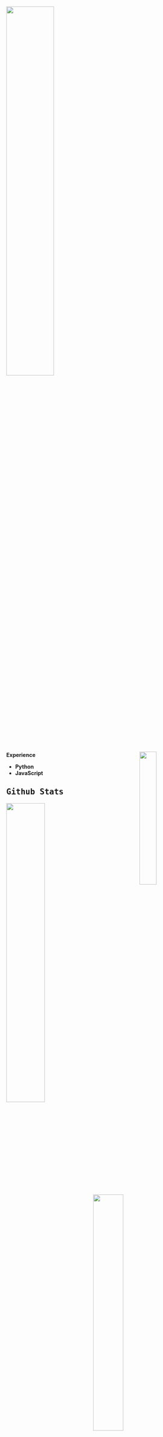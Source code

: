 # <img width="50%" src= "https://readme-typing-svg.demolab.com?font=Fira+Code&pause=1000&color=4a76fc&background=FF6AAA00&vCenter=false&multiline=true&width=435&height=30&lines=Hi+there%2C+I'am+iLxlo">

<img width="30%" align="right" src="https://lanyard.kyrie25.me/api/1149040970353102859?decoration=true&useDisplayName=true&animationDuration=2s&waveColor=7ea1f3&imgStyle=square&imgBorderRadius=16px&&bg=DD272700&idleMessage=Nothingness">

<b> Experience <b>
<samp>
- Python
- JavaScript
<samp>

## Github Stats

<img align="left" width="45%" src="https://github-readme-stats.vercel.app/api?username=iLxlo&show_icons=true&theme=react&hide_border=true&bg_color=0D1117">
<img align="left" width="40%" src="https://moe-counter.glitch.me/get/@:iLxlo"> 
